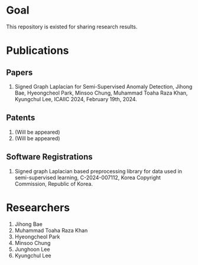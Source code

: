 # Goal
This repository is existed for sharing research results.

# Publications

## Papers
1. Signed Graph Laplacian for Semi-Supervised Anomaly Detection, Jihong Bae, Hyeongcheol Park, Minsoo Chung, Muhammad Toaha Raza Khan, Kyungchul Lee, ICAIIC 2024, February 19th, 2024.

## Patents
1. (Will be appeared)
1. (Will be appeared)

## Software Registrations
1. Signed graph Laplacian based preprocessing library for data used in semi-supervised learning, C-2024-007112, Korea Copyright Commission, Republic of Korea.

# Researchers
1. Jihong Bae
1. Muhammad Toaha Raza Khan
1. Hyeongcheol Park
1. Minsoo Chung
1. Junghoon Lee
1. Kyungchul Lee
